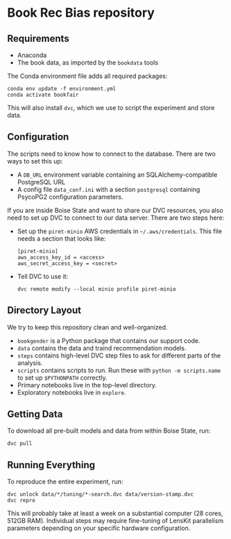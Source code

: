 # Book Rec Bias repository

## Requirements

* Anaconda
* The book data, as imported by the `bookdata` tools

The Conda environment file adds all required packages:

    conda env update -f environment.yml
    conda activate bookfair

This will also install `dvc`, which we use to script the experiment and store data.

## Configuration

The scripts need to know how to connect to the database.  There are two ways to set 
this up:

-   A `DB_URL` environment variable containing an SQLAlchemy-compatible PostgreSQL URL
-   A config file `data_conf.ini` with a section `postgresql` containing PsycoPG2
    configuration parameters.

If you are inside Boise State and want to share our DVC resources, you also need to
set up DVC to connect to our data server.  There are two steps here:

-   Set up the `piret-minio` AWS credentials in `~/.aws/credentials`.  This file needs
    a section that looks like:

        [piret-minio]
        aws_access_key_id = <access>
        aws_secret_access_key = <secret>

-   Tell DVC to use it:

        dvc remote modify --local minio profile piret-minio

## Directory Layout

We try to keep this repository clean and well-organized.

- `bookgender` is a Python package that contains our support code.
- `data` contains the data and traind recommendation models.
- `steps` contains high-level DVC step files to ask for different
  parts of the analysis.
- `scripts` contains scripts to run.  Run these with `python -m scripts.name`
  to set up `$PYTHONPATH` correctly.
- Primary notebooks live in the top-level directory.
- Exploratory notebooks live in `explore`.

## Getting Data

To download all pre-built models and data from within Boise State, run:

    dvc pull

## Running Everything

To reproduce the entire experiment, run:

    dvc unlock data/*/tuning/*-search.dvc data/version-stamp.dvc
    dvc repro

This will probably take at least a week on a substantial computer (28 cores, 512GB RAM).  Individual
steps may require fine-tuning of LensKit parallelism parameters depending on your specific hardware
configuration.
